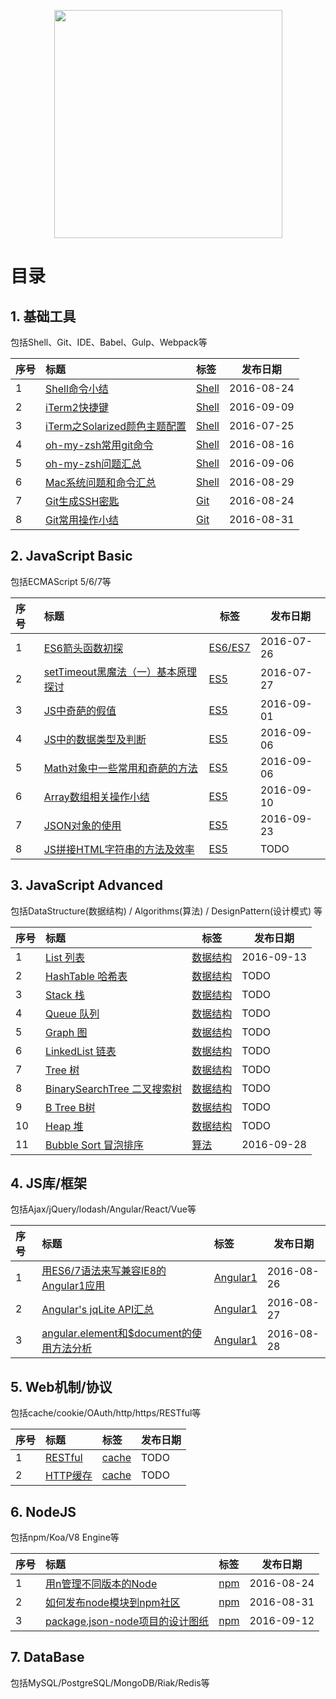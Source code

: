 <p align="center"><img width="365"src="https://cloud.githubusercontent.com/assets/12554487/18941669/8a48b23a-8645-11e6-94e4-02b4160dfe8c.jpeg"></p>

# 目录

## 1. 基础工具

包括Shell、Git、IDE、Babel、Gulp、Webpack等

| 序号   | 标题                                       | 标签                                       | 发布日期       |
| :--- | :--------------------------------------- | :--------------------------------------- | ---------- |
| 1    | [Shell命令小结](https://github.com/muwenzi/Blog/issues/7) | [Shell](https://github.com/muwenzi/Blog/issues?q=is%3Aissue+is%3Aopen+label%3AShell) | 2016-08-24 |
| 2    | [iTerm2快捷键](https://github.com/muwenzi/Blog/issues/21) | [Shell](https://github.com/muwenzi/Blog/issues?q=is%3Aissue+is%3Aopen+label%3AShell) | 2016-09-09 |
| 3    | [iTerm之Solarized颜色主题配置](https://github.com/muwenzi/Blog/issues/1) | [Shell](https://github.com/muwenzi/Blog/issues?q=is%3Aissue+is%3Aopen+label%3AShell) | 2016-07-25 |
| 4    | [oh-my-zsh常用git命令](https://github.com/muwenzi/Blog/issues/4) | [Shell](https://github.com/muwenzi/Blog/issues?q=is%3Aissue+is%3Aopen+label%3AShell) | 2016-08-16 |
| 5    | [oh-my-zsh问题汇总](https://github.com/muwenzi/Blog/issues/15) | [Shell](https://github.com/muwenzi/Blog/issues?q=is%3Aissue+is%3Aopen+label%3AShell) | 2016-09-06 |
| 6    | [Mac系统问题和命令汇总](https://github.com/muwenzi/Blog/issues/11) | [Shell](https://github.com/muwenzi/Blog/issues?q=is%3Aissue+is%3Aopen+label%3AShell) | 2016-08-29 |
| 7    | [Git生成SSH密匙](https://github.com/muwenzi/Blog/issues/5) | [Git](https://github.com/muwenzi/Blog/issues?q=is%3Aissue+is%3Aopen+label%3AGit) | 2016-08-24 |
| 8    | [Git常用操作小结](https://github.com/muwenzi/Blog/issues/13) | [Git](https://github.com/muwenzi/Blog/issues?q=is%3Aissue+is%3Aopen+label%3AGit) | 2016-08-31 |

## 2. JavaScript Basic

包括ECMAScript 5/6/7等

| 序号   | 标题                                       | 标签                                       | 发布日期       |
| :--- | :--------------------------------------- | ---------------------------------------- | ---------- |
| 1    | [ES6箭头函数初探](https://github.com/muwenzi/Blog/issues/2) | [ES6/ES7](https://github.com/muwenzi/Blog/issues?q=is%3Aissue+is%3Aopen+label%3AES6%2FES7) | 2016-07-26 |
| 2    | [setTimeout黑魔法（一）基本原理探讨](https://github.com/muwenzi/Blog/issues/3) | [ES5](https://github.com/muwenzi/Blog/issues?q=is%3Aissue+is%3Aopen+label%3AES5) | 2016-07-27 |
| 3    | [JS中奇葩的假值](https://github.com/muwenzi/Blog/issues/14) | [ES5](https://github.com/muwenzi/Blog/issues?q=is%3Aissue+is%3Aopen+label%3AES5) | 2016-09-01 |
| 4    | [JS中的数据类型及判断](https://github.com/muwenzi/Blog/issues/17) | [ES5](https://github.com/muwenzi/Blog/issues?q=is%3Aissue+is%3Aopen+label%3AES5) | 2016-09-06 |
| 5    | [Math对象中一些常用和奇葩的方法](https://github.com/muwenzi/Blog/issues/19) | [ES5](https://github.com/muwenzi/Blog/issues?q=is%3Aissue+is%3Aopen+label%3AES5) | 2016-09-06 |
| 6    | [Array数组相关操作小结](https://github.com/muwenzi/Blog/issues/18) | [ES5](https://github.com/muwenzi/Blog/issues?q=is%3Aissue+is%3Aopen+label%3AES5) | 2016-09-10 |
| 7    | [JSON对象的使用](https://github.com/muwenzi/Blog/issues/25) | [ES5](https://github.com/muwenzi/Blog/issues?q=is%3Aissue+is%3Aopen+label%3AES5) | 2016-09-23 |
| 8    | [JS拼接HTML字符串的方法及效率](https://github.com/muwenzi/Blog/issues/24) | [ES5](https://github.com/muwenzi/Blog/issues?q=is%3Aissue+is%3Aopen+label%3AES5) | TODO |

## 3. JavaScript Advanced

包括DataStructure(数据结构) / Algorithms(算法) / DesignPattern(设计模式) 等

| 序号   | 标题                                       | 标签                                       | 发布日期 |
| :--- | :--------------------------------------- | ---------------------------------------- | ---- |
| 1    | [List 列表](https://github.com/muwenzi/Blog/issues/23) | [数据结构](https://github.com/muwenzi/Blog/issues?q=is%3Aissue+is%3Aopen+label%3A数据结构) | 2016-09-13 |
| 2    | [HashTable 哈希表](https://github.com/muwenzi/Blog/issues/22) | [数据结构](https://github.com/muwenzi/Blog/issues?q=is%3Aissue+is%3Aopen+label%3AES6%2FES7) | TODO |
| 3    | [Stack 栈](https://github.com/muwenzi/Blog/issues/22) | [数据结构](https://github.com/muwenzi/Blog/issues?q=is%3Aissue+is%3Aopen+label%3AES6%2FES7) | TODO |
| 4    | [Queue 队列](https://github.com/muwenzi/Blog/issues/22) | [数据结构](https://github.com/muwenzi/Blog/issues?q=is%3Aissue+is%3Aopen+label%3AES6%2FES7) | TODO |
| 5    | [Graph 图](https://github.com/muwenzi/Blog/issues/22) | [数据结构](https://github.com/muwenzi/Blog/issues?q=is%3Aissue+is%3Aopen+label%3AES6%2FES7) | TODO |
| 6    | [LinkedList 链表](https://github.com/muwenzi/Blog/issues/22) | [数据结构](https://github.com/muwenzi/Blog/issues?q=is%3Aissue+is%3Aopen+label%3AES6%2FES7) | TODO |
| 7    | [Tree 树](https://github.com/muwenzi/Blog/issues/22) | [数据结构](https://github.com/muwenzi/Blog/issues?q=is%3Aissue+is%3Aopen+label%3AES6%2FES7) | TODO |
| 8    | [BinarySearchTree 二叉搜索树](https://github.com/muwenzi/Blog/issues/22) | [数据结构](https://github.com/muwenzi/Blog/issues?q=is%3Aissue+is%3Aopen+label%3AES6%2FES7) | TODO |
| 9    | [B Tree B树](https://github.com/muwenzi/Blog/issues/22) | [数据结构](https://github.com/muwenzi/Blog/issues?q=is%3Aissue+is%3Aopen+label%3AES6%2FES7) | TODO |
| 10   | [Heap 堆](https://github.com/muwenzi/Blog/issues/22) | [数据结构](https://github.com/muwenzi/Blog/issues?q=is%3Aissue+is%3Aopen+label%3AES6%2FES7) | TODO |
| 11   | [Bubble Sort 冒泡排序](https://github.com/muwenzi/Blog/issues/26) | [算法](https://github.com/muwenzi/Blog/issues?q=is%3Aissue+is%3Aopen+label%3AES6%2F算法) | 2016-09-28 |

## 4. JS库/框架

包括Ajax/jQuery/lodash/Angular/React/Vue等

| 序号   | 标题                                       | 标签                                       | 发布日期       |
| :--- | :--------------------------------------- | :--------------------------------------- | ---------- |
| 1    | [用ES6/7语法来写兼容IE8的Angular1应用](https://github.com/muwenzi/Blog/issues/8) | [Angular1](https://github.com/muwenzi/Blog/issues?q=is%3Aissue+is%3Aopen+label%3AAngular1) | 2016-08-26 |
| 2    | [Angular's jqLite API汇总](https://github.com/muwenzi/Blog/issues/9) | [Angular1](https://github.com/muwenzi/Blog/issues?q=is%3Aissue+is%3Aopen+label%3AAngular1) | 2016-08-27 |
| 3    | [angular.element和$document的使用方法分析](https://github.com/muwenzi/Blog/issues/10) | [Angular1](https://github.com/muwenzi/Blog/issues?q=is%3Aissue+is%3Aopen+label%3AAngular1) | 2016-08-28 |

## 5. Web机制/协议

包括cache/cookie/OAuth/http/https/RESTful等

| 序号   | 标题                                       | 标签                                       | 发布日期       |
| :--- | :--------------------------------------- | :--------------------------------------- | ---------- |
| 1    | [RESTful](https://github.com/muwenzi/Blog/issues/20) | [cache](https://github.com/muwenzi/Blog/issues?q=is%3Aissue+is%3Aopen+label%3ARESTful) | TODO |
| 2    | [HTTP缓存](https://github.com/muwenzi/Blog/issues/25) | [cache](https://github.com/muwenzi/Blog/issues?q=is%3Aissue+is%3Aopen+label%3Acahce) | TODO |

## 6. NodeJS

包括npm/Koa/V8 Engine等

| 序号   | 标题                                       | 标签                                       | 发布日期       |
| :--- | :--------------------------------------- | :--------------------------------------- | ---------- |
| 1    | [用n管理不同版本的Node](https://github.com/muwenzi/Blog/issues/6) | [npm](https://github.com/muwenzi/Blog/issues?q=is%3Aissue+is%3Aopen+label%3Anpm) | 2016-08-24 |
| 2    | [如何发布node模块到npm社区](https://github.com/muwenzi/Blog/issues/12) | [npm](https://github.com/muwenzi/Blog/issues?q=is%3Aissue+is%3Aopen+label%3Anpm) | 2016-08-31 |
| 3    | [package.json-node项目的设计图纸](https://github.com/muwenzi/Blog/issues/22) | [npm](https://github.com/muwenzi/Blog/issues?q=is%3Aissue+is%3Aopen+label%3Anpm) | 2016-09-12 |

## 7. DataBase
包括MySQL/PostgreSQL/MongoDB/Riak/Redis等



